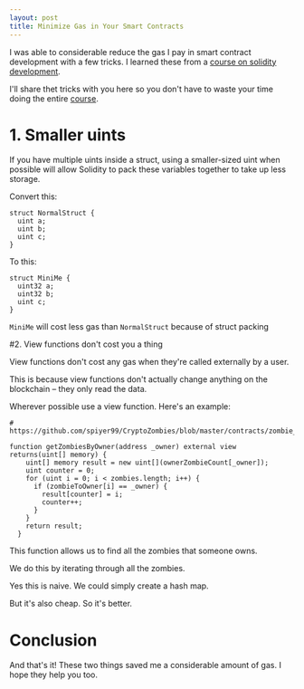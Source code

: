 ```yaml
---
layout: post
title: Minimize Gas in Your Smart Contracts
---
```


I was able to considerable reduce the gas I pay in smart contract development with a few tricks. I learned these from a [course on solidity development](https://cryptozombies.io/).

I'll share thet tricks with you here so you don't have to waste your time doing the entire [course](https://cryptozombies.io/).


# 1. Smaller uints

If you have multiple uints inside a struct, using a smaller-sized uint when possible will allow Solidity to pack these variables together to take up less storage. 

Convert this:
```solidity
struct NormalStruct {
  uint a;
  uint b;
  uint c;
}

```

To this:
```solidity
struct MiniMe {
  uint32 a;
  uint32 b;
  uint c;
}
```

`MiniMe` will cost less gas than `NormalStruct` because of struct packing

#2. View functions don't cost you a thing

View functions don't cost any gas when they're called externally by a user.

This is because view functions don't actually change anything on the blockchain – they only read the data.

Wherever possible use a view function. Here's an example:

```solidity
# https://github.com/spiyer99/CryptoZombies/blob/master/contracts/zombie_helper.sol#L36

function getZombiesByOwner(address _owner) external view returns(uint[] memory) {
    uint[] memory result = new uint[](ownerZombieCount[_owner]);
    uint counter = 0;
    for (uint i = 0; i < zombies.length; i++) {
      if (zombieToOwner[i] == _owner) {
        result[counter] = i;
        counter++;
      }
    }
    return result;
  }

```

This function allows us to find all the zombies that someone owns. 

We do this by iterating through all the zombies. 

Yes this is naive. We could simply create a hash map. 

But it's also cheap. So it's better.

# Conclusion

And that's it! These two things saved me a considerable amount of gas. I hope they help you too.








